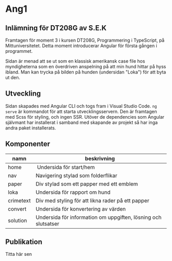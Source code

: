 # Ang1

## Inlämning för DT208G av S.E.K

Framtagen för moment 3 i kursen DT208G, Programmering i TypeScript, på Mittuniversitetet. Detta moment introducerar Angular för första gången i programmet.

Sidan är menad att se ut som en klassisk amerikansk case file hos myndigheterna som en överdriven anspelning på att min hund hittar på hyss ibland. Man kan trycka på bilden på hunden (undersidan "Loka") för att byta ut den.

## Utveckling

Sidan skapades med Angular CLI och togs fram i Visual Studio Code. `ng serve` är kommandot för att starta utvecklingsservern.
Den är framtagen med Scss för styling, och ingen SSR. Utöver de dependencies som Angular självmant har installerat i samband med skapande av projekt så har inga andra paket installerats.

## Komponenter

| namn      | beskrivning                                                    |
| --------- | -------------------------------------------------------------- |
| home      |  Undersida för start/hem                                       |
| nav       | Navigering stylad som folderflikar                             |
| paper     | Div stylad som ett papper med ett emblem                       |
| loka      | Undersida för rapport om hund                                  |
| crimetext | Div med styling för att likna rader på ett papper              |
| convert   | Undersida för konvertering av värden                           |
| solution  | Undersida för information om uppgiften, lösning och slutsatser |

## Publikation

Titta här sen
